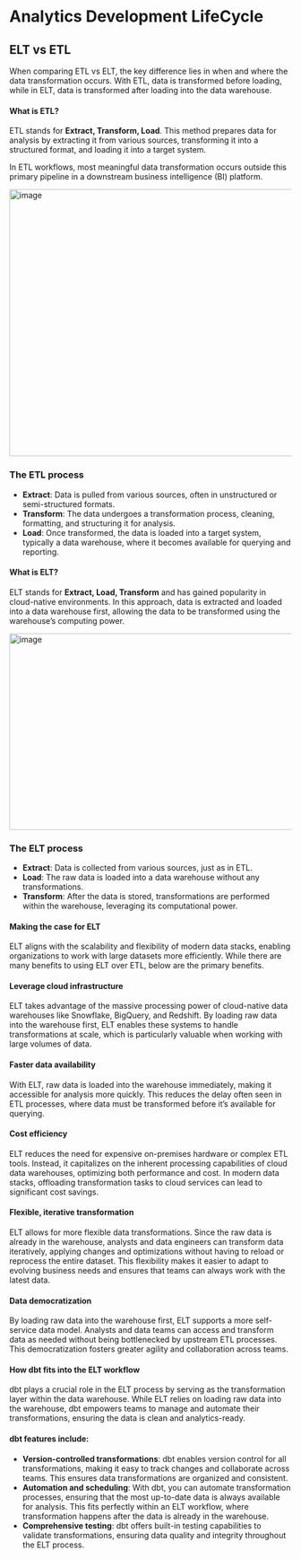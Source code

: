 # Analytics Development LifeCycle
## ELT vs ETL
When comparing ETL vs ELT, the key difference lies in when and where the data transformation occurs. With ETL, data is transformed before loading, while in ELT, data is transformed after loading into the data warehouse.
#### What is ETL?
ETL stands for **Extract, Transform, Load**. This method prepares data for analysis by extracting it from various sources, transforming it into a structured format, and loading it into a target system.

In ETL workflows, most meaningful data transformation occurs outside this primary pipeline in a downstream business intelligence (BI) platform.

<img width="854" height="476" alt="image" src="https://github.com/user-attachments/assets/31f34f21-30c0-41e1-91a8-a3aab6bb19ee" />

### The ETL process
- **Extract**: Data is pulled from various sources, often in unstructured or semi-structured formats.
- **Transform**: The data undergoes a transformation process, cleaning, formatting, and structuring it for analysis.
- **Load**: Once transformed, the data is loaded into a target system, typically a data warehouse, where it becomes available for querying and reporting.
#### What is ELT?
ELT stands for **Extract, Load, Transform** and has gained popularity in cloud-native environments. In this approach, data is extracted and loaded into a data warehouse first, allowing the data to be transformed using the warehouse’s computing power.

<img width="825" height="350" alt="image" src="https://github.com/user-attachments/assets/7d087710-1034-4809-9ec7-dadd50bd14ae" />

### The ELT process
- **Extract**: Data is collected from various sources, just as in ETL.
- **Load**: The raw data is loaded into a data warehouse without any transformations.
- **Transform**: After the data is stored, transformations are performed within the warehouse, leveraging its computational power.
#### Making the case for ELT
ELT aligns with the scalability and flexibility of modern data stacks, enabling organizations to work with large datasets more efficiently. While there are many benefits to using ELT over ETL, below are the primary benefits.
#### Leverage cloud infrastructure

ELT takes advantage of the massive processing power of cloud-native data warehouses like Snowflake, BigQuery, and Redshift. By loading raw data into the warehouse first, ELT enables these systems to handle transformations at scale, which is particularly valuable when working with large volumes of data.
#### Faster data availability

With ELT, raw data is loaded into the warehouse immediately, making it accessible for analysis more quickly. This reduces the delay often seen in ETL processes, where data must be transformed before it’s available for querying​.
#### Cost efficiency

ELT reduces the need for expensive on-premises hardware or complex ETL tools. Instead, it capitalizes on the inherent processing capabilities of cloud data warehouses, optimizing both performance and cost. In modern data stacks, offloading transformation tasks to cloud services can lead to significant cost savings​.
#### Flexible, iterative transformation

ELT allows for more flexible data transformations. Since the raw data is already in the warehouse, analysts and data engineers can transform data iteratively, applying changes and optimizations without having to reload or reprocess the entire dataset. This flexibility makes it easier to adapt to evolving business needs and ensures that teams can always work with the latest data​.
#### Data democratization

By loading raw data into the warehouse first, ELT supports a more self-service data model. Analysts and data teams can access and transform data as needed without being bottlenecked by upstream ETL processes. This democratization fosters greater agility and collaboration across teams​.
#### How dbt fits into the ELT workflow

dbt plays a crucial role in the ELT process by serving as the transformation layer within the data warehouse. While ELT relies on loading raw data into the warehouse, dbt empowers teams to manage and automate their transformations, ensuring the data is clean and analytics-ready.
#### dbt features include:

- **Version-controlled transformations**: dbt enables version control for all transformations, making it easy to track changes and collaborate across teams. This ensures data transformations are organized and consistent​.
- **Automation and scheduling**: With dbt, you can automate transformation processes, ensuring that the most up-to-date data is always available for analysis. This fits perfectly within an ELT workflow, where transformation happens after the data is already in the warehouse​.
- **Comprehensive testing**: dbt offers built-in testing capabilities to validate transformations, ensuring data quality and integrity throughout the ELT process​.
